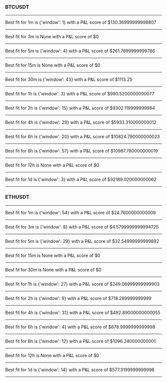 
### BTCUSDT
 * * * 
Best fit for 1m is {'window': 1} with a P&L score of $130.36999999998807
 * * * 
Best fit for 3m is None with a P&L score of $0
 * * * 
Best fit for 5m is {'window': 4} with a P&L score of $261.7699999999786
 * * * 
Best fit for 15m is None with a P&L score of $0
 * * * 
Best fit for 30m is {'window': 43} with a P&L score of $1113.25
 * * * 
Best fit for 1h is {'window': 3} with a P&L score of $990.5200000000077
 * * * 
Best fit for 2h is {'window': 15} with a P&L score of $9302.119999999984
 * * * 
Best fit for 4h is {'window': 29} with a P&L score of $5933.310000000012
 * * * 
Best fit for 6h is {'window': 20} with a P&L score of $10824.790000000023
 * * * 
Best fit for 8h is {'window': 57} with a P&L score of $10987.780000000019
 * * * 
Best fit for 12h is None with a P&L score of $0
 * * * 
Best fit for 1d is {'window': 3} with a P&L score of $32189.020000000062
 * * * 

### ETHUSDT
 * * * 
Best fit for 1m is {'window': 54} with a P&L score of $24.7600000000009
 * * * 
Best fit for 3m is {'window': 8} with a P&L score of $4.5799999999994725
 * * * 
Best fit for 5m is {'window': 29} with a P&L score of $32.54999999999882
 * * * 
Best fit for 15m is None with a P&L score of $0
 * * * 
Best fit for 30m is None with a P&L score of $0
 * * * 
Best fit for 1h is {'window': 27} with a P&L score of $249.06999999999903
 * * * 
Best fit for 2h is {'window': 9} with a P&L score of $718.289999999999
 * * * 
Best fit for 4h is {'window': 31} with a P&L score of $492.89000000000055
 * * * 
Best fit for 6h is {'window': 4} with a P&L score of $678.9999999999998
 * * * 
Best fit for 8h is {'window': 12} with a P&L score of $1096.240000000001
 * * * 
Best fit for 12h is None with a P&L score of $0
 * * * 
Best fit for 1d is {'window': 14} with a P&L score of $577.3199999999998
 * * * 

